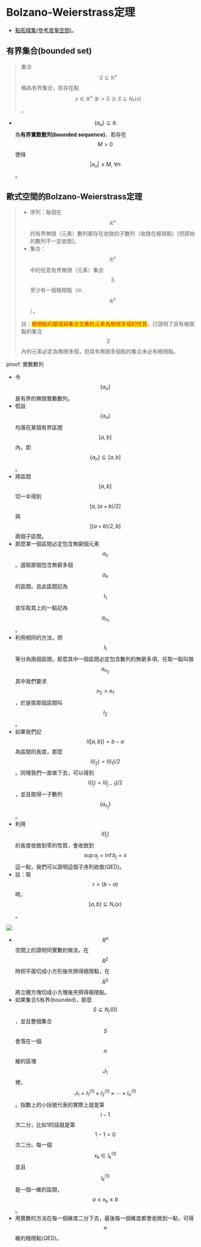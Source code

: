# Bolzano-Weierstrass定理

* [點拓樸集(參考度量空間)](../metric-space/point-topology.md)。

## 有界集合(bounded set)

> 集合$$S \subseteq \mathbb{R}^n$$稱為有界集合，若存在點$$x \in \mathbb{R}^n ~ \exists r > 0 \ni S \subseteq N_r(x)$$。

* $$\{ a_n\} \subseteq \mathbb{R}$$為**有界實數數列(bounded sequence)**，若存在$$M >0$$使得$$|a_n| \leq M, ~ \forall n$$。

## 歐式空間的Bolzano-Weierstrass定理

> * 序列：每個在$$\mathbb{R}^n$$的有界無限（元素）數列都存在收斂的子數列（收斂在極限點）\[但原始的數列不一定收斂]。
> * 集合：$$\mathbb{R}^n$$中的任意有界無限（元素）集合$$S$$至少有一個極限點（in $$\mathbb{R}^n$$）。
>
> 註：<mark style="color:red;">極限點的鄰域與集合交集的元素為無限多個的性質</mark>，已證明了具有極限點的集合$$S$$內的元素必定為無限多個，但具有無限多個點的集合未必有極限點。
>
>>

proof: 實數數列

* 令$$\{a_{n}\}$$是有界的無限實數數列。
* 假設$$\{a_{n}\}$$均落在某個有界區間$$[a,b]$$內，即$$\{a_n \} \subseteq [a,b]$$。
* 將區間$$[a,b]$$切一半得到$$[a,(a+b)/2]$$與$$[(a+b)/2,b]$$兩個子區間。
* 那麼某一個區間必定包含無窮個元素$$a_{n}$$。選取那個包含無窮多個$$a_{n}$$的區間。且此區間記為$$I_{1}$$並任取其上的一點記為$$a_{n_{1}}$$。
* 利用相同的方法，把$$I_{1}$$等分為兩個區間，那麼其中一個區間必定包含數列的無窮多項，任取一點叫做$$a_{n_{2}}$$其中我們要求$$n_{2}>n_{1}$$，於是取那個區間叫$$I_{2}$$。
* 如果我們記$$l([a,b])=b-a$$為區間的長度，那麼$$l(I_{2})=l(I_{1})/2$$。同理我們一直做下去，可以得到$$l(I_{j})=l(I_{j-1})/2$$，並且取得一子數列$$\{a_{n_{j}}\}$$。
* 利用$$l(I_{j})$$的長度收斂到零的性質，會收斂到$$\sup a_j = \inf b_j = x$$這一點，我們可以證明這個子序列收斂(QED)。
* 註：取$$r > (b-a)$$時，$$[a,b] \subseteq N_r(x)$$。

![](../../.gitbook/assets/bolzano-weistrass\_i1-min.png)



* $$R^n$$ 空間上的證明同實數的做法，在$$R^2$$ 時把平面切成小方形後夾擠得極限點，在$$R^3$$ 將立體方塊切成小方塊後夾擠得極限點。
* 如果集合S有界(bounded)，那麼$$S \subseteq N_r(0)$$，並且整個集合$$S$$會落在一個$$n$$維的區塊$$J_1$$裡，$$J_1=I_1^{(1)} \times I_2^{(1)} \times \cdots \times I_n^{(1)}$$。指數上的小括號代表的實際上就是第$$i-1$$次二分，比如1的話就是第$$1-1=0$$次二分。每一個$$x_k \in I_k^{(1)}$$並且$$I_k^{(1)}$$是一個一維的區間， $$a \leq x_k \leq b$$。
* 用實數的方法在每一個維度二分下去，最後每一個維度都會收斂到一點，可得$$n$$維的極限點(QED)。

